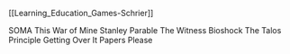 [[Learning_Education_Games-Schrier]]

SOMA
This War of Mine
Stanley Parable
The Witness
Bioshock
The Talos Principle
Getting Over It
Papers Please
